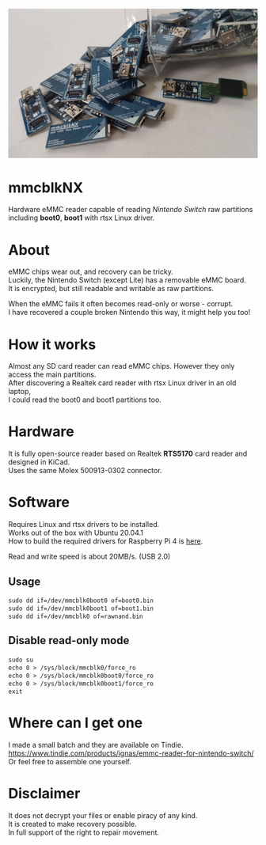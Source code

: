 ![mmcblkNX](https://github.com/ignasurba/mmcblkNX/blob/main/images/mmcblkNX.jpg?raw=true)
# mmcblkNX
Hardware eMMC reader capable of reading *Nintendo Switch* raw partitions including **boot0**, **boot1** with rtsx Linux driver.

# About
eMMC chips wear out, and recovery can be tricky.  
Luckily, the Nintendo Switch (except Lite) has a removable eMMC board.  
It is encrypted, but still readable and writable as raw partitions.  
  
When the eMMC fails it often becomes read-only or worse - corrupt.  
I have recovered a couple broken Nintendo this way, it might help you too!

# How it works
Almost any SD card reader can read eMMC chips. However they only access the main partitions.  
After discovering a Realtek card reader with rtsx Linux driver in an old laptop,  
I could read the boot0 and boot1 partitions too.

# Hardware
It is fully open-source reader based on Realtek **RTS5170** card reader and designed in KiCad.  
Uses the same Molex 500913-0302 connector.

# Software
Requires Linux and rtsx drivers to be installed.  
Works out of the box with Ubuntu 20.04.1  
How to build the required drivers for Raspberry Pi 4 is [here](https://github.com/ignasurba/mmcblkNX/blob/main/raspberry4.md).
  
Read and write speed is about 20MB/s. (USB 2.0)

## Usage
```
sudo dd if=/dev/mmcblk0boot0 of=boot0.bin
sudo dd if=/dev/mmcblk0boot1 of=boot1.bin
sudo dd if=/dev/mmcblk0 of=rawnand.bin
```

## Disable read-only mode
```
sudo su
echo 0 > /sys/block/mmcblk0/force_ro
echo 0 > /sys/block/mmcblk0boot0/force_ro
echo 0 > /sys/block/mmcblk0boot1/force_ro
exit
```

# Where can I get one
I made a small batch and they are available on Tindie.  
https://www.tindie.com/products/ignas/emmc-reader-for-nintendo-switch/  
Or feel free to assemble one yourself.

# Disclaimer
It does not decrypt your files or enable piracy of any kind.  
It is created to make recovery possible.  
In full support of the right to repair movement.  
